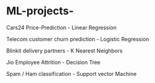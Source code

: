 # ML-projects-
Cars24 Price-Prediction - Linear Regression                  

Telecom customer churn prediction - Logistic Regression            

Blinkit delivery partners - K Nearest Neighbors            

Jio Employee Attrition - Decision Tree                           

Spam / Ham classification - Support vector Machine
